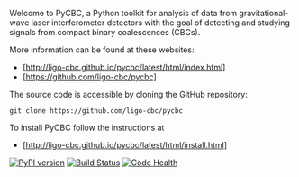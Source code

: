 Welcome to PyCBC, a Python toolkit for analysis of data from gravitational-wave
laser interferometer detectors with the goal of detecting and studying signals
from compact binary coalescences (CBCs).

More information can be found at these websites:

 * [http://ligo-cbc.github.io/pycbc/latest/html/index.html]
 * [https://github.com/ligo-cbc/pycbc]

The source code is accessible by cloning the GitHub repository:

    git clone https://github.com/ligo-cbc/pycbc

To install PyCBC follow the instructions at

  * [http://ligo-cbc.github.io/pycbc/latest/html/install.html]

[![PyPI version](https://badge.fury.io/py/pycbc.svg)](http://badge.fury.io/py/pycbc)
[![Build Status](https://travis-ci.org/ligo-cbc/pycbc.svg?branch=master)](https://travis-ci.org/ligo-cbc/pycbc)
[![Code Health](https://landscape.io/github/ligo-cbc/pycbc/master/landscape.svg?style=flat)](https://landscape.io/github/ligo-cbc/pycbc/master)

